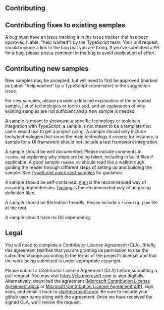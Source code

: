 ## Contributing

## Contributing fixes to existing samples

A bug must have an issue tracking it in the issue tracker that has been approved (Lable: "help wanted") by the TypeScript team.
Your pull request should include a link to the bug that you are fixing.
If you've submitted a PR for a bug, please post a comment in the bug to avoid duplication of effort.

## Contributing new samples

New samples may be accepted, but will need to first be approved (marked as Label: "help wanted" by a TypeScript coordinator) in the suggestion issue.

For new samples, please provide a detailed explanation of the intended sample, list of technologies or tools used, and an explanation of why existing samples are not sufficient and a new sample is needed.

A sample is meant to showcase a specific technology or toolchain integration with TypeScript; a sample is not meant to be a template that users would use to get a project going.
A sample should only include tools/technologies that serve the main technology it covers; for instance, a sample for a UI framework should not include a test framework integration.

A sample should be well documented.
Please include comments in `readme.md` explaining why steps are being taken, including in build files if applicable.
A good sample `readme.md` should read like a walkthrough, guiding the reader through different steps of setting up and building the sample.
See [TypeScript quick start samples](https://github.com/Microsoft/TypeScript-Handbook/tree/master/pages/quick-start) for guidance.

A sample should be self-contained.
[npm](https://www.npmjs.com/) is the recommended way of acquiring dependencies.
[typings](https://github.com/typings/typings) is the recommended way of acquiring definition files.

A sample should be IDE/editor-friendly. Please include a `tsconfig.json` file at the root.

A sample should have no OS dependency.

## Legal

You will need to complete a Contributor License Agreement (CLA).
Briefly, this agreement testifies that you are granting us permission to use the submitted change according to the terms of the project's license, and that the work being submitted is under appropriate copyright.

Please submit a Contributor License Agreement (CLA) before submitting a pull request.
You may visit https://cla.microsoft.com to sign digitally.
Alternatively, download the agreement ([Microsoft Contribution License Agreement.docx](https://www.codeplex.com/Download?ProjectName=typescript&DownloadId=822190) or [Microsoft Contribution License Agreement.pdf](https://www.codeplex.com/Download?ProjectName=typescript&DownloadId=921298)), sign, scan, and email it back to <cla@microsoft.com>.
Be sure to include your github user name along with the agreement. Once we have received the signed CLA, we'll review the request.
